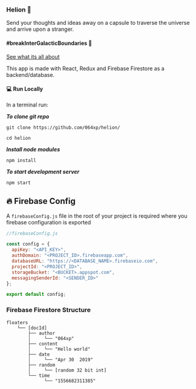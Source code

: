 ### Helion :rocket:

Send your thoughts and ideas away on a capsule to traverse the universe and arrive upon a stranger.

#### #breakInterGalacticBoundaries :milky_way:

[See what its all about](https://www.helion.ga)

This app is made with React, Redux and Firebase Firestore as a backend/database.

#### :computer: Run Locally

In a terminal run:

**_To clone git repo_**

`git clone https://github.com/064xp/helion/`

`cd helion`

**_Install node modules_**

`npm install`

**_To start development server_**

`npm start`

## :fire: Firebase Config

A `firebaseConfig.js` file in the root of your project is required where you firebase configuration is exported

```javascript
//firebaseConfig.js

const config = {
  apiKey: "<API_KEY>",
  authDomain: "<PROJECT_ID>.firebaseapp.com",
  databaseURL: "https://<DATABASE_NAME>.firebaseio.com",
  projectId: "<PROJECT_ID>",
  storageBucket: "<BUCKET>.appspot.com",
  messagingSenderId: "<SENDER_ID>"
};

export default config;
```

### Firebase Firestore Structure

```
floaters
    └── [docId]
        ├── author
        │     └── "064xp"
        ├── content
        │     └── "Hello world"
        ├── date
        │     └── "Apr 30  2019"
        ├── random
        │     └── [random 32 bit int]
        └── time
              └── "1556682311385"


```
